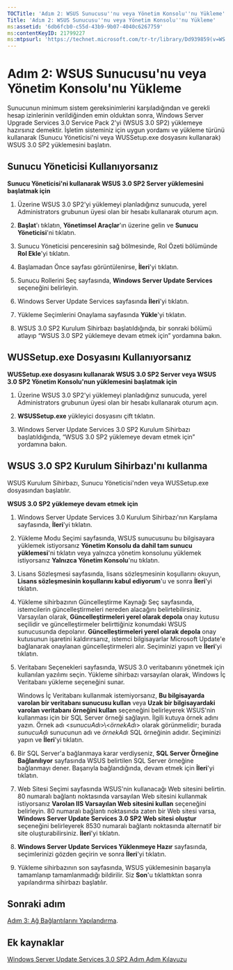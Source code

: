 ```yaml
---
TOCTitle: 'Adım 2: WSUS Sunucusu''nu veya Yönetim Konsolu''nu Yükleme'
Title: 'Adım 2: WSUS Sunucusu''nu veya Yönetim Konsolu''nu Yükleme'
ms:assetid: '6db6fcb0-c55d-43b9-9b07-4040c6267759'
ms:contentKeyID: 21799227
ms:mtpsurl: 'https://technet.microsoft.com/tr-tr/library/Dd939859(v=WS.10)'
---
```


Adım 2: WSUS Sunucusu'nu veya Yönetim Konsolu'nu Yükleme
========================================================

Sunucunun minimum sistem gereksinimlerini karşıladığından ve gerekli hesap izinlerinin verildiğinden emin olduktan sonra, Windows Server Upgrade Services 3.0 Service Pack 2'yi (WSUS 3.0 SP2) yüklemeye hazırsınız demektir. İşletim sisteminiz için uygun yordamı ve yükleme türünü kullanarak (Sunucu Yöneticisi'ni veya WUSSetup.exe dosyasını kullanarak) WSUS 3.0 SP2 yüklemesini başlatın.

Sunucu Yöneticisi Kullanıyorsanız
---------------------------------

**Sunucu Yöneticisi'ni kullanarak WSUS 3.0 SP2 Server yüklemesini başlatmak için**
1.  Üzerine WSUS 3.0 SP2'yi yüklemeyi planladığınız sunucuda, yerel Administrators grubunun üyesi olan bir hesabı kullanarak oturum açın.

2.  **Başlat**'ı tıklatın, **Yönetimsel Araçlar**'ın üzerine gelin ve **Sunucu Yöneticisi**'ni tıklatın.

3.  Sunucu Yöneticisi penceresinin sağ bölmesinde, Rol Özeti bölümünde **Rol Ekle**'yi tıklatın.

4.  Başlamadan Önce sayfası görüntülenirse, **İleri**'yi tıklatın.

5.  Sunucu Rollerini Seç sayfasında, **Windows Server Update Services** seçeneğini belirleyin.

6.  Windows Server Update Services sayfasında **İleri**'yi tıklatın.

7.  Yükleme Seçimlerini Onaylama sayfasında **Yükle**'yi tıklatın.

8.  WSUS 3.0 SP2 Kurulum Sihirbazı başlatıldığında, bir sonraki bölümü atlayıp “WSUS 3.0 SP2 yüklemeye devam etmek için” yordamına bakın.

WUSSetup.exe Dosyasını Kullanıyorsanız
--------------------------------------

**WUSSetup.exe dosyasını kullanarak WSUS 3.0 SP2 Server veya WSUS 3.0 SP2 Yönetim Konsolu'nun yüklemesini başlatmak için**
1.  Üzerine WSUS 3.0 SP2'yi yüklemeyi planladığınız sunucuda, yerel Administrators grubunun üyesi olan bir hesabı kullanarak oturum açın.

2.  **WSUSSetup.exe** yükleyici dosyasını çift tıklatın.

3.  Windows Server Update Services 3.0 SP2 Kurulum Sihirbazı başlatıldığında, “WSUS 3.0 SP2 yüklemeye devam etmek için” yordamına bakın.

WSUS 3.0 SP2 Kurulum Sihirbazı'nı kullanma
------------------------------------------

WSUS Kurulum Sihirbazı, Sunucu Yöneticisi'nden veya WUSSetup.exe dosyasından başlatılır.

**WSUS 3.0 SP2 yüklemeye devam etmek için**
1.  Windows Server Update Services 3.0 Kurulum Sihirbazı'nın Karşılama sayfasında, **İleri**'yi tıklatın.

2.  Yükleme Modu Seçimi sayfasında, WSUS sunucusunu bu bilgisayara yüklemek istiyorsanız **Yönetim Konsolu da dahil tam sunucu yüklemesi**'ni tıklatın veya yalnızca yönetim konsolunu yüklemek istiyorsanız **Yalnızca Yönetim Konsolu**'nu tıklatın.

3.  Lisans Sözleşmesi sayfasında, lisans sözleşmesinin koşullarını okuyun, **Lisans sözleşmesinin koşullarını kabul ediyorum**'u ve sonra **İleri**'yi tıklatın.

4.  Yükleme sihirbazının Güncelleştirme Kaynağı Seç sayfasında, istemcilerin güncelleştirmeleri nereden alacağını belirtebilirsiniz. Varsayılan olarak, **Güncelleştirmeleri yerel olarak depola** onay kutusu seçilidir ve güncelleştirmeler belirttiğiniz konumdaki WSUS sunucusunda depolanır. **Güncelleştirmeleri yerel olarak depola** onay kutusunun işaretini kaldırırsanız, istemci bilgisayarlar Microsoft Update'e bağlanarak onaylanan güncelleştirmeleri alır. Seçiminizi yapın ve **İleri**'yi tıklatın.

5.  Veritabanı Seçenekleri sayfasında, WSUS 3.0 veritabanını yönetmek için kullanılan yazılımı seçin. Yükleme sihirbazı varsayılan olarak, Windows İç Veritabanı yükleme seçeneğini sunar.

    Windows İç Veritabanı kullanmak istemiyorsanız, **Bu bilgisayarda varolan bir veritabanı sunucusu kullan** veya **Uzak bir bilgisayardaki varolan veritabanı örneğini kullan** seçeneğini belirleyerek WSUS'nin kullanması için bir SQL Server örneği sağlayın. İlgili kutuya örnek adını yazın. Örnek adı &lt;*sunucuAdı*&gt;\\&lt;*örnekAdı*&gt; olarak görünmelidir; burada *sunucuAdı* sunucunun adı ve *örnekAdı* SQL örneğinin adıdır. Seçiminizi yapın ve **İleri**'yi tıklatın.

6.  Bir SQL Server'a bağlanmaya karar verdiyseniz, **SQL Server Örneğine Bağlanılıyor** sayfasında WSUS belirtilen SQL Server örneğine bağlanmayı dener. Başarıyla bağlandığında, devam etmek için **İleri**'yi tıklatın.

7.  Web Sitesi Seçimi sayfasında WSUS'nin kullanacağı Web sitesini belirtin. 80 numaralı bağlantı noktasında varsayılan Web sitesini kullanmak istiyorsanız **Varolan IIS Varsayılan Web sitesini kullan** seçeneğini belirleyin. 80 numaralı bağlantı noktasında zaten bir Web sitesi varsa, **Windows Server Update Services 3.0 SP2 Web sitesi oluştur** seçeneğini belirleyerek 8530 numaralı bağlantı noktasında alternatif bir site oluşturabilirsiniz. **İleri**'yi tıklatın.

8.  **Windows Server Update Services Yüklenmeye Hazır** sayfasında, seçimlerinizi gözden geçirin ve sonra **İleri**'yi tıklatın.

9.  Yükleme sihirbazının son sayfasında, WSUS yüklemesinin başarıyla tamamlanıp tamamlanmadığı bildirilir. Siz **Son**'u tıklattıktan sonra yapılandırma sihirbazı başlatılır.

Sonraki adım
------------

[Adım 3: Ağ Bağlantılarını Yapılandırma](https://technet.microsoft.com/42a144c5-f08e-4a6e-b360-47ddea77bd24).

Ek kaynaklar
------------

[Windows Server Update Services 3.0 SP2 Adım Adım Kılavuzu](https://technet.microsoft.com/4b504edc-93b3-45b0-a7e8-d0107f1a4442)
